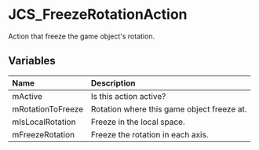 # JCS_FreezeRotationAction

Action that freeze the game object's rotation.

## Variables

| Name              | Description                                |
|:------------------|:-------------------------------------------|
| mActive           | Is this action active?                     |
| mRotationToFreeze | Rotation where this game object freeze at. |
| mIsLocalRotation  | Freeze in the local space.                 |
| mFreezeRotation   | Freeze the rotation in each axis.          |
